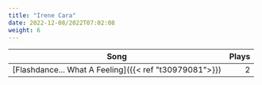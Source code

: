```yaml
---
title: "Irene Cara"
date: 2022-12-08/2022T07:02:08
weight: 6
---
```




 Song | Plays 
----- | -----:
[Flashdance... What A Feeling]({{< ref "t30979081">}}) | 2
